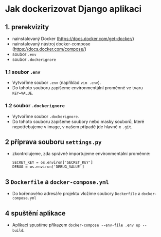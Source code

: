 # Jak dockerizovat Django aplikaci

## 1. prerekvizity

* nainstalovaný Docker (https://docs.docker.com/get-docker/)
* nainstalovaný nástroj docker-compose (https://docs.docker.com/compose/)
* soubor `.env`
* soubor `.dockerignore`

### 1.1 soubor `.env`

* Vytvoříme soubor `.env` (například `vim .env`).
* Do tohoto souboru zapíšeme environmentální proměnné ve tvaru `KEY=VALUE`.

### 1.2 soubor `.dockerignore`

* Vytvoříme soubor `.dockerignore`.
* Do tohoto souboru zapíšeme soubory nebo masky souborů, které nepotřebujeme v image, v našem případě jde hlavně o `.git`.

## 2 příprava souboru `settings.py`

* zkontrolujeme, zda správně importujeme environmentální proměnné:

	```
	SECRET_KEY = os.environ['SECRET_KEY']
	DEBUG = os.environ['DEBUG_VALUE']
	```

## 3 `Dockerfile` a `docker-compose.yml`

* Do kořenového adresáře projektu vložíme soubory `Dockerfile` a `docker-compose.yml`

## 4 spuštění aplikace

* Aplikaci spustíme příkazem ```docker-compose --env-file .env up --build```.
